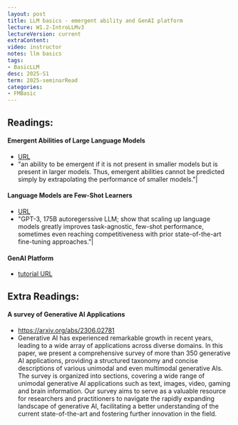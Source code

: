 ```yaml
---
layout: post
title: LLM basics - emergent ability and GenAI platform
lecture: W1.2-IntroLLMv3
lectureVersion: current
extraContent: 
video: instructor
notes: llm basics  
tags:
- BasicLLM
desc: 2025-S1
term: 2025-seminarRead
categories:
- FMBasic
---
```


## Readings: 


#### Emergent Abilities of Large Language Models 
  + [ URL](https://arxiv.org/abs/2206.07682) 
  + "an ability to be emergent if it is not present in smaller models but is present in larger models. Thus, emergent abilities cannot be predicted simply by extrapolating the performance of smaller models."|

#### Language Models are Few-Shot Learners 
  + [ URL](https://arxiv.org/abs/2005.14165) 
  + "GPT-3, 175B autoregerssive LLM;  show that scaling up language models greatly improves task-agnostic, few-shot performance, sometimes even reaching competitiveness with prior state-of-the-art fine-tuning approaches."|


#### GenAI Platform
+ [tutorial URL](https://huyenchip.com/2024/07/25/genai-platform.html#step_1_enhance_context)



## Extra Readings: 



#### A survey of Generative AI Applications
+ https://arxiv.org/abs/2306.02781
+ Generative AI has experienced remarkable growth in recent years, leading to a wide array of applications across diverse domains. In this paper, we present a comprehensive survey of more than 350 generative AI applications, providing a structured taxonomy and concise descriptions of various unimodal and even multimodal generative AIs. The survey is organized into sections, covering a wide range of unimodal generative AI applications such as text, images, video, gaming and brain information. Our survey aims to serve as a valuable resource for researchers and practitioners to navigate the rapidly expanding landscape of generative AI, facilitating a better understanding of the current state-of-the-art and fostering further innovation in the field.





<!--excerpt.start-->
